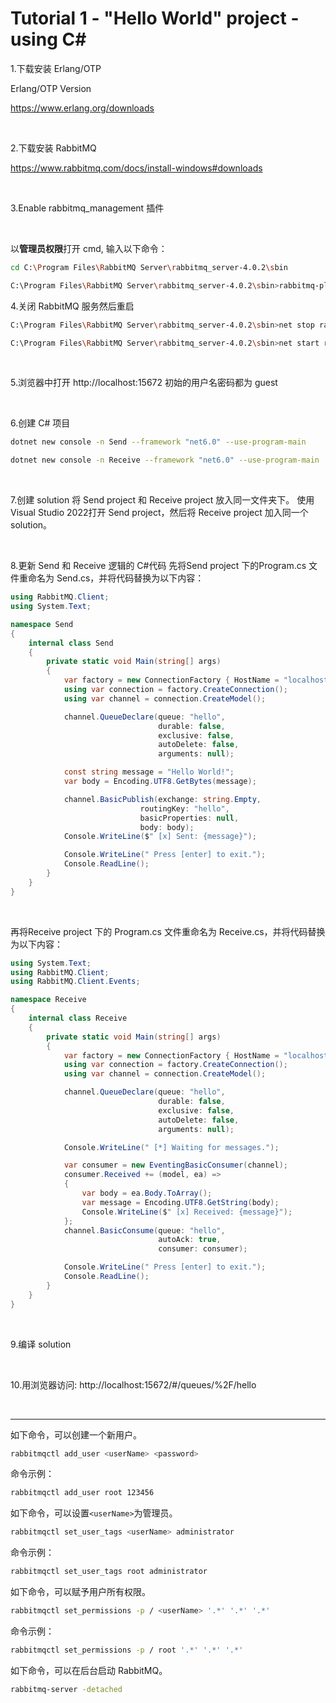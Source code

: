 # Tutorial 1 - "Hello World" project - using C#

1.下载安装 Erlang/OTP

Erlang/OTP Version

https://www.erlang.org/downloads

<br/>

2.下载安装 RabbitMQ

https://www.rabbitmq.com/docs/install-windows#downloads

<br/>

3.Enable rabbitmq_management 插件

<br/>

以**管理员权限**打开 cmd, 输入以下命令：
```bash
cd C:\Program Files\RabbitMQ Server\rabbitmq_server-4.0.2\sbin

C:\Program Files\RabbitMQ Server\rabbitmq_server-4.0.2\sbin>rabbitmq-plugins.bat enable rabbitmq_management
```



4.关闭 RabbitMQ 服务然后重启

```bash
C:\Program Files\RabbitMQ Server\rabbitmq_server-4.0.2\sbin>net stop rabbitmq

C:\Program Files\RabbitMQ Server\rabbitmq_server-4.0.2\sbin>net start rabbitmq
```

<br/>

5.浏览器中打开 http://localhost:15672
初始的用户名密码都为 guest

<br/>

6.创建 C# 项目

```bash
dotnet new console -n Send --framework "net6.0" --use-program-main

dotnet new console -n Receive --framework "net6.0" --use-program-main
```

<br/>

7.创建 solution
将 Send project 和 Receive project 放入同一文件夹下。
使用Visual Studio 2022打开 Send project，然后将 Receive project 加入同一个 solution。

<br/>

8.更新 Send 和 Receive 逻辑的 C#代码
先将Send project 下的Program.cs 文件重命名为 Send.cs，并将代码替换为以下内容：

```csharp
using RabbitMQ.Client;
using System.Text;

namespace Send
{
    internal class Send
    {
        private static void Main(string[] args)
        {
            var factory = new ConnectionFactory { HostName = "localhost" };
            using var connection = factory.CreateConnection();
            using var channel = connection.CreateModel();

            channel.QueueDeclare(queue: "hello",
                                 durable: false,
                                 exclusive: false,
                                 autoDelete: false,
                                 arguments: null);

            const string message = "Hello World!";
            var body = Encoding.UTF8.GetBytes(message);

            channel.BasicPublish(exchange: string.Empty,
                             routingKey: "hello",
                             basicProperties: null,
                             body: body);
            Console.WriteLine($" [x] Sent: {message}");

            Console.WriteLine(" Press [enter] to exit.");
            Console.ReadLine();
        }
    }
}
```

<br/>

再将Receive project 下的 Program.cs 文件重命名为 Receive.cs，并将代码替换为以下内容：

```csharp
using System.Text;
using RabbitMQ.Client;
using RabbitMQ.Client.Events;

namespace Receive
{
    internal class Receive
    {
        private static void Main(string[] args)
        {
            var factory = new ConnectionFactory { HostName = "localhost" };
            using var connection = factory.CreateConnection();
            using var channel = connection.CreateModel();

            channel.QueueDeclare(queue: "hello",
                                 durable: false,
                                 exclusive: false,
                                 autoDelete: false,
                                 arguments: null);

            Console.WriteLine(" [*] Waiting for messages.");

            var consumer = new EventingBasicConsumer(channel);
            consumer.Received += (model, ea) =>
            {
                var body = ea.Body.ToArray();
                var message = Encoding.UTF8.GetString(body);
                Console.WriteLine($" [x] Received: {message}");
            };
            channel.BasicConsume(queue: "hello",
                                 autoAck: true,
                                 consumer: consumer);

            Console.WriteLine(" Press [enter] to exit.");
            Console.ReadLine();
        }
    }
}
```

<br/>

9.编译 solution

<br/>

10.用浏览器访问: http://localhost:15672/#/queues/%2F/hello

<br/>

---

如下命令，可以创建一个新用户。

```bash
rabbitmqctl add_user <userName> <password>
```



命令示例：

```bash
rabbitmqctl add_user root 123456
```



如下命令，可以设置`<userName>`为管理员。

```bash
rabbitmqctl set_user_tags <userName> administrator
```



命令示例：

```bash
rabbitmqctl set_user_tags root administrator
```



如下命令，可以赋予用户所有权限。

```bash
rabbitmqctl set_permissions -p / <userName> '.*' '.*' '.*'
```



命令示例：

```bash
rabbitmqctl set_permissions -p / root '.*' '.*' '.*'
```



如下命令，可以在后台启动 RabbitMQ。

```bash
rabbitmq-server -detached
```
